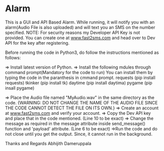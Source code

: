 # Alarm
This is a GUI and API Based Alarm. While running, it will notify you with an alarm(Audio File is also uploaded) and will text you an SMS on the number specified.
NOTE: For security reasons my Developer API Key is not provided. You can create one at www.fast2sms.com and head over to Dev API for the key after registering.

Before running the code in Python3, do follow the instructions mentioned as follows:

=> Install latest version of Python.
=> Install the following mdules through command prompt(Mandatory for the code to run)
  You can install them by typing the code in the paranthesis in cmmand prompt.
requests  (pip install requests)
tkinker   (pip install tk)
daytime   (pip install daytima)
pygame    (pip insall pygame)

=> Place the Audio file named "MyAudio.wav" in the same directory as the code.
{WARNING: DO NOT CHANGE THE NAME OF THE AUDIO FILE SINCE THE CODE CANNOT DETECT THE FILE ON ITS OWN.}
=> Create an account at www.fast2sms.com and verify your account.
=> Copy the Dev API key and place that in the code mentioned. (Line 10 to be exact)
=> Change the message as required in the message attribute inside send_message() function and 'payload' attribute. (Line 6 to be exact)
=>Run the code and do not close until you get the output. Since, it cannot run in the background.



Thanks and Regards
Abhijith Dameruppala
